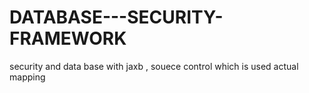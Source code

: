 DATABASE---SECURITY-FRAMEWORK
=============================

security and data base with jaxb , souece control which is used actual mapping